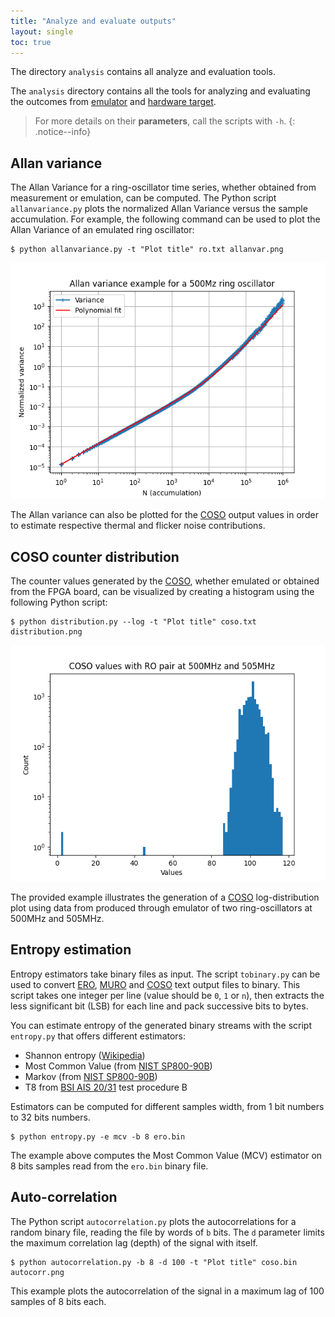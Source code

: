 ```yaml
---
title: "Analyze and evaluate outputs"
layout: single
toc: true
---
```


The directory `analysis` contains all analyze and evaluation tools.

The `analysis` directory contains all the tools for analyzing and evaluating the outcomes from [emulator](emulator) and [hardware target](hardware).

> For more details on their **parameters**, call the scripts with `-h`.
{: .notice--info}

## Allan variance

The Allan Variance for a ring-oscillator time series, whether obtained from measurement or emulation, can be computed. The Python script `allanvariance.py` plots the normalized Allan Variance versus the sample accumulation. For example, the following command can be used to plot the Allan Variance of an emulated ring oscillator:

```
$ python allanvariance.py -t "Plot title" ro.txt allanvar.png
```

![Allan variance example for a 500Mz ring oscillator](/assets/images/allanvariance.png)

The Allan variance can also be plotted for the [COSO](hardware#coso) output values in order to estimate respective thermal and flicker noise contributions.

## COSO counter distribution

The counter values generated by the [COSO](hardware#coso), whether emulated or obtained from the FPGA board, can be visualized by creating a histogram using the following Python script:

```
$ python distribution.py --log -t "Plot title" coso.txt distribution.png
```

![COSO values with RO pair at 500MHz and 505MHz](/assets/images/cosodistribution.png)

The provided example illustrates the generation of a [COSO](hardware#coso) log-distribution plot using data from produced through emulator of two ring-oscillators at 500MHz and 505MHz.

## Entropy estimation

Entropy estimators take binary files as input. The script `tobinary.py` can be used to convert [ERO](hardware#ero), [MURO](hardware#muro) and [COSO](hardware#coso) text output files to binary. This script takes one integer per line (value should be `0`, `1` or `n`), then extracts the less significant bit (LSB) for each line and pack successive bits to bytes.

You can estimate entropy of the generated binary streams with the script `entropy.py` that offers different estimators:
* Shannon entropy ([Wikipedia](https://en.wikipedia.org/wiki/Entropy_(information_theory)))
* Most Common Value (from [NIST SP800-90B](https://csrc.nist.gov/pubs/sp/800/90/b/final))
* Markov (from [NIST SP800-90B](https://csrc.nist.gov/pubs/sp/800/90/b/final))
* T8 from [BSI AIS 20/31](https://www.bsi.bund.de/dok/randomnumbergenerators) test procedure B

Estimators can be computed for different samples width, from 1 bit numbers to 32 bits numbers.

```
$ python entropy.py -e mcv -b 8 ero.bin
```

The example above computes the Most Common Value (MCV) estimator on 8 bits samples read from the `ero.bin` binary file.

## Auto-correlation

The Python script `autocorrelation.py` plots the autocorrelations for a random binary file, reading the file by words of `b` bits. The `d` parameter limits the maximum correlation lag (depth) of the signal with itself.

```
$ python autocorrelation.py -b 8 -d 100 -t "Plot title" coso.bin autocorr.png
```

This example plots the autocorrelation of the signal in a maximum lag of 100 samples of 8 bits each.

<!-- ## Howtos and recipies -->
<!-- TODO -->

<!-- ### How to estimate thermal and flicker noise amplitude factors -->
<!-- TODO -->

<!-- ### How to run standardized test -->
<!-- TODO -->
